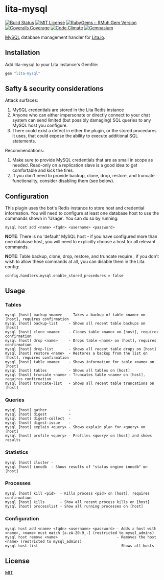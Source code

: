 # lita-mysql

[![Build Status](https://img.shields.io/travis/esigler/lita-mysql/master.svg)](https://travis-ci.org/esigler/lita-mysql)
[![MIT License](https://img.shields.io/badge/license-MIT-brightgreen.svg)](https://tldrlegal.com/license/mit-license)
[![RubyGems :: RMuh Gem Version](http://img.shields.io/gem/v/lita-mysql.svg)](https://rubygems.org/gems/lita-mysql)
[![Coveralls Coverage](https://img.shields.io/coveralls/esigler/lita-mysql/master.svg)](https://coveralls.io/r/esigler/lita-mysql)
[![Code Climate](https://img.shields.io/codeclimate/github/esigler/lita-mysql.svg)](https://codeclimate.com/github/esigler/lita-mysql)
[![Gemnasium](https://img.shields.io/gemnasium/esigler/lita-mysql.svg)](https://gemnasium.com/esigler/lita-mysql)

[MySQL](https://example.com) database management handler for [Lita.io](https://github.com/jimmycuadra/lita).

## Installation

Add lita-mysql to your Lita instance's Gemfile:

``` ruby
gem "lita-mysql"
```

## Safty & security considerations

Attack surfaces:

1. MySQL credentials are stored in the Lita Redis instance
2. Anyone who can either impersonate or directly connect to your chat system
   can send limited (but possibly damaging) SQL queries to any MySQL host you
   configure.
3. There could exist a defect in either the plugin, or the stored procedures it
   uses, that could expose the ability to execute additional SQL statements.

Recommendations:

1. Make sure to provide MySQL credentials that are as small in scope as
   needed.  Read-only on a replication slave is a good idea to get comfortable
   and kick the tires.
2. If you don't need to provide backup, clone, drop, restore, and truncate
   functionality, consider disabling them (see below).

## Configuration

This plugin uses the bot's Redis instance to store host and credential
information.  You will need to configure at least one database host to use
the commands shown in 'Usage'.  You can do so by running:

```
mysql host add <name> <fqdn> <username> <password>
```

**NOTE**: There is no 'default' MySQL host - if you have configured more than one
database host, you will need to explicitly choose a host for all relevant
commands.

**NOTE**: Table backup, clone, drop, restore, and truncate require <INSERT SUPER
AWESOME THING HERE>, if you don't wish to allow these commands at all, you can disable
them in the Lita config:

```
config.handlers.mysql.enable_stored_procedures = false
```

## Usage

### Tables
```
mysql [host] backup <name>   - Takes a backup of table <name> on [host], requires confirmation
mysql [host] backup-list     - Shows all recent table backups on [host]
mysql [host] clone <name>    - Clones table <name> on [host], requires confirmation
mysql [host] drop <name>     - Drops table <name> on [host], requires confirmation
mysql [host] drop-list       - Shows all recent table drops on [host]
mysql [host] restore <name>  - Restores a backup from the list on [host], requires confirmation
mysql [host] table <name>    - Shows information for table <name> on [host]
mysql [host] tables          - Shows all tables on [host]
mysql [host] truncate <name> - Truncates table <name> on [host], requires confirmation
mysql [host] truncate-list   - Shows all recent table truncations on [host]
```

### Queries
```
mysql [host] gather          -
mysql [host] digest          -
mysql [host] digest-collect  -
mysql [host] digest-issue    -
mysql [host] explain <query> - Shows explain plan for <query> on [host]
mysql [host] profile <query> - Profiles <query> on [host] and shows results
```

### Statistics
```
mysql [host] cluster -
mysql [host] innodb  - Shows results of "status engine innodb" on [host]
```

### Processes
```
mysql [host] kill <pid>  - Kills process <pid> on [host], requires confirmation
mysql [host] kills       - Show all recent process kills on [host]
mysql [host] processlist - Show all running processes on [host]
```

### Configuration
```
mysql host add <name> <fqdn> <username> <password> - Adds a host with <name>, <name> must match [a-zA-Z0-9_-] (restricted to mysql_admins)
mysql host remove <name>                           - Removes the host <name> (restricted to mysql_admins)
mysql host list                                    - Shows all hosts
```

## License

[MIT](http://opensource.org/licenses/MIT)
